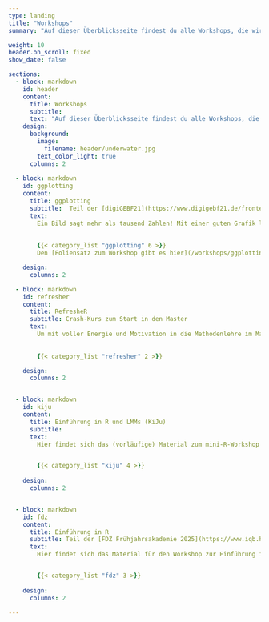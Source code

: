 ```yaml
---
type: landing
title: "Workshops"
summary: "Auf dieser Überblicksseite findest du alle Workshops, die wir bereits gehalten haben. Diese behandeln nicht nur vertiefende Inhalte zu R, sondern auch verschiedene Anwendungsbereichen der Psychologie."

weight: 10
header.on_scroll: fixed
show_date: false

sections:
  - block: markdown
    id: header
    content:
      title: Workshops
      subtitle: 
      text: "Auf dieser Überblicksseite findest du alle Workshops, die wir bereits gehalten haben. Diese betreffen nicht nur vertiefende Inhalte zu R, sondern auch zu Informationen zu den verschiedenen Anwendungsbereichen der Psychologie. <br><br>"
    design:
      background:
        image:
          filename: header/underwater.jpg
        text_color_light: true
      columns: 2
      
  - block: markdown
    id: ggplotting
    content:
      title: ggplotting
      subtitle:  Teil der [digiGEBF21](https://www.digigebf21.de/frontend/index.php)
      text:
        Ein Bild sagt mehr als tausend Zahlen! Mit einer guten Grafik lassen sich viele Informationen übersichtlich darstellen, Sachverhalten schnell erkennen und auch an Laien komplizierte Datenlagen verständlich kommunizieren. Dabei ist eine gute Visualisierung nicht einfach. Komplexe Inhalte müssen klar, präzise und effizient dargestellt werden und sollen idealerweise auch noch hübsch aussehen. ggplot ist die R-Antwort auf diese Probleme und kann um diverse Aspekte - z.B. Animationen mit gganimate - erweitert werden!
        
        
        {{< category_list "ggplotting" 6 >}}
        Den [Foliensatz zum Workshop gibt es hier](/workshops/ggplotting/ggplotting-folien.pdf).

    design:
      columns: 2

  - block: markdown
    id: refresher
    content:
      title: RefresheR
      subtitle: Crash-Kurs zum Start in den Master
      text:
        Um mit voller Energie und Motivation in die Methodenlehre im Master starten zu können, bieten wir einen Crash-Kurs zur (Wieder-)Belebung der Grundkenntnisse in R an. Das Material dazu ist eine Zusammenfassung dessen, was in den [Bachelor-Kursen](/lehre/main) passiert ist.
        
        
        {{< category_list "refresher" 2 >}}

    design:
      columns: 2


  - block: markdown
    id: kiju
    content:
      title: Einführung in R und LMMs (KiJu)
      subtitle:  
      text:
        Hier findet sich das (vorläufige) Material zum mini-R-Workshop für die Abt. Kinder- und Jugendlichenpsychotherapie.


        {{< category_list "kiju" 4 >}}
        
    design:
      columns: 2


  - block: markdown
    id: fdz
    content:
      title: Einführung in R
      subtitle: Teil der [FDZ Frühjahrsakademie 2025](https://www.iqb.hu-berlin.de/institut/v/v005)
      text:
        Hier findet sich das Material für den Workshop zur Einführung in R, der am 11. und 12. März 2025 im Rahmen der FDZ Frühjahrsakademie des Instituts für Qualitätsentwicklung im Bildungswesen e.V. gehalten wurde. 


        {{< category_list "fdz" 3 >}}
        
    design:
      columns: 2
      
---
```



